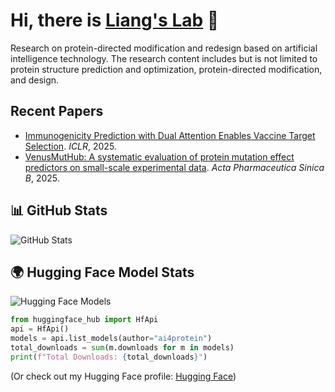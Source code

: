 # Hi, there is [Liang's Lab](https://ins.sjtu.edu.cn/people/lhong/index.html) 👋

Research on protein-directed modification and redesign based on artificial intelligence technology. 
The research content includes but is not limited to protein structure prediction and optimization, protein-directed modification, and design.

## Recent Papers
- [Immunogenicity Prediction with Dual Attention Enables Vaccine Target Selection](https://openreview.net/forum?id=hWmwL9gizZ). *ICLR*, 2025.
- [VenusMutHub: A systematic evaluation of protein mutation effect predictors on small-scale experimental data](https://www.sciencedirect.com/science/article/pii/S2211383525001650). *Acta Pharmaceutica Sinica B*, 2025.


## 📊 GitHub Stats
![GitHub Stats](https://github-readme-stats.vercel.app/api?username=ai4protein&show_icons=true&theme=radical)

## 🌍 Hugging Face Model Stats
![Hugging Face Models](https://img.shields.io/badge/dynamic/json?color=blue&label=Hugging%20Face&query=%24.downloads&url=https%3A%2F%2Fhuggingface.co%2Fapi%2Fmodels%2Fai4protein)

```python
from huggingface_hub import HfApi
api = HfApi()
models = api.list_models(author="ai4protein")
total_downloads = sum(m.downloads for m in models)
print(f"Total Downloads: {total_downloads}")
```
(Or check out my Hugging Face profile: [Hugging Face](https://huggingface.co/ai4protein))


